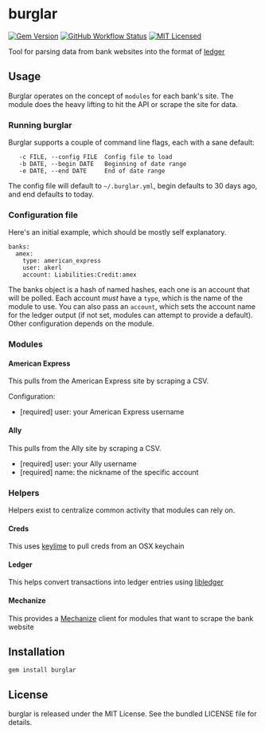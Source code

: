burglar
=========

[![Gem Version](https://img.shields.io/gem/v/burglar.svg)](https://rubygems.org/gems/burglar)
[![GitHub Workflow Status](https://img.shields.io/github/workflow/status/akerl/burglar/Build)](https://github.com/akerl/burglar/actions)
[![MIT Licensed](https://img.shields.io/badge/license-MIT-green.svg)](https://tldrlegal.com/license/mit-license)

Tool for parsing data from bank websites into the format of [ledger](http://ledger-cli.org/)

## Usage

Burglar operates on the concept of `modules` for each bank's site. The module does the heavy lifting to hit the API or scrape the site for data.

### Running burglar

Burglar supports a couple of command line flags, each with a sane default:

```
   -c FILE, --config FILE  Config file to load
   -b DATE, --begin DATE   Beginning of date range
   -e DATE, --end DATE     End of date range
```

The config file will default to `~/.burglar.yml`, begin defaults to 30 days ago, and end defaults to today.

### Configuration file

Here's an initial example, which should be mostly self explanatory.

```
banks:
  amex:
    type: american_express
    user: akerl
    account: Liabilities:Credit:amex
```

The banks object is a hash of named hashes, each one is an account that will be polled. Each account *must* have a `type`, which is the name of the module to use. You can also pass an `account`, which sets the account name for the ledger output (if not set, modules can attempt to provide a default). Other configuration depends on the module.

### Modules

#### American Express

This pulls from the American Express site by scraping a CSV.

Configuration:

* [required] user: your American Express username

#### Ally

This pulls from the Ally site by scraping a CSV.

* [required] user: your Ally username
* [required] name: the nickname of the specific account

### Helpers

Helpers exist to centralize common activity that modules can rely on.

#### Creds

This uses [keylime](https://github.com/akerl/keylime) to pull creds from an OSX keychain

#### Ledger

This helps convert transactions into ledger entries using [libledger](https://github.com/akerl/libledger)

#### Mechanize

This provides a [Mechanize](https://github.com/sparklemotion/mechanize) client for modules that want to scrape the bank website

## Installation

    gem install burglar

## License

burglar is released under the MIT License. See the bundled LICENSE file for details.

